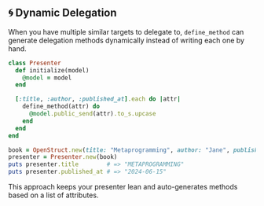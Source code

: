 ## 🌀 Dynamic Delegation

When you have multiple similar targets to delegate to, `define_method` can generate delegation methods dynamically instead of writing each one by hand.

```ruby
class Presenter
  def initialize(model)
    @model = model
  end

  [:title, :author, :published_at].each do |attr|
    define_method(attr) do
      @model.public_send(attr).to_s.upcase
    end
  end
end

book = OpenStruct.new(title: "Metaprogramming", author: "Jane", published_at: Date.today)
presenter = Presenter.new(book)
puts presenter.title        # => "METAPROGRAMMING"
puts presenter.published_at # => "2024-06-15"
```

This approach keeps your presenter lean and auto-generates methods based on a list of attributes.